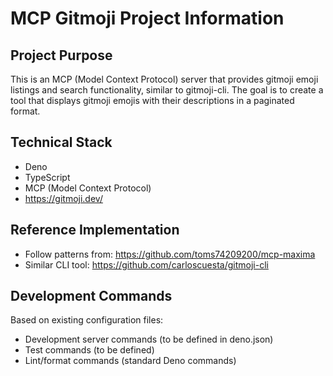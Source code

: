 # MCP Gitmoji Project Information

## Project Purpose

This is an MCP (Model Context Protocol) server that provides gitmoji emoji
listings and search functionality, similar to gitmoji-cli. The goal is to create
a tool that displays gitmoji emojis with their descriptions in a paginated
format.

## Technical Stack

- Deno
- TypeScript
- MCP (Model Context Protocol)
- https://gitmoji.dev/

## Reference Implementation

- Follow patterns from: https://github.com/toms74209200/mcp-maxima
- Similar CLI tool: https://github.com/carloscuesta/gitmoji-cli

## Development Commands

Based on existing configuration files:

- Development server commands (to be defined in deno.json)
- Test commands (to be defined)
- Lint/format commands (standard Deno commands)
